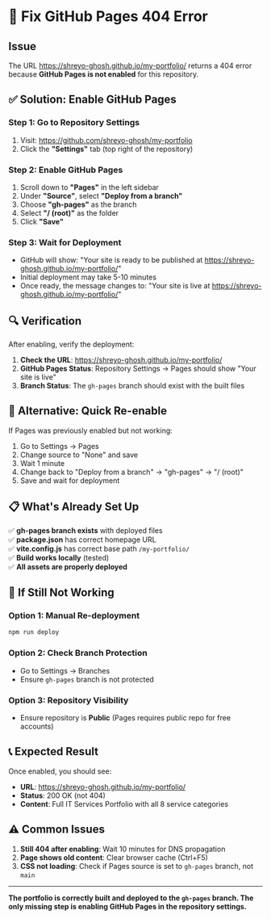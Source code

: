 # 🔧 Fix GitHub Pages 404 Error

## Issue
The URL https://shreyo-ghosh.github.io/my-portfolio/ returns a 404 error because **GitHub Pages is not enabled** for this repository.

## ✅ Solution: Enable GitHub Pages

### Step 1: Go to Repository Settings
1. Visit: https://github.com/shreyo-ghosh/my-portfolio
2. Click the **"Settings"** tab (top right of the repository)

### Step 2: Enable GitHub Pages
1. Scroll down to **"Pages"** in the left sidebar
2. Under **"Source"**, select **"Deploy from a branch"**
3. Choose **"gh-pages"** as the branch
4. Select **"/ (root)"** as the folder
5. Click **"Save"**

### Step 3: Wait for Deployment
- GitHub will show: "Your site is ready to be published at https://shreyo-ghosh.github.io/my-portfolio/"
- Initial deployment may take 5-10 minutes
- Once ready, the message changes to: "Your site is live at https://shreyo-ghosh.github.io/my-portfolio/"

## 🔍 Verification

After enabling, verify the deployment:

1. **Check the URL**: https://shreyo-ghosh.github.io/my-portfolio/
2. **GitHub Pages Status**: Repository Settings → Pages should show "Your site is live"
3. **Branch Status**: The `gh-pages` branch should exist with the built files

## 🚀 Alternative: Quick Re-enable

If Pages was previously enabled but not working:

1. Go to Settings → Pages
2. Change source to "None" and save
3. Wait 1 minute
4. Change back to "Deploy from a branch" → "gh-pages" → "/ (root)"
5. Save and wait for deployment

## 📋 What's Already Set Up

✅ **gh-pages branch exists** with deployed files  
✅ **package.json** has correct homepage URL  
✅ **vite.config.js** has correct base path `/my-portfolio/`  
✅ **Build works locally** (tested)  
✅ **All assets are properly deployed**

## 🔧 If Still Not Working

### Option 1: Manual Re-deployment
```bash
npm run deploy
```

### Option 2: Check Branch Protection
- Go to Settings → Branches
- Ensure `gh-pages` branch is not protected

### Option 3: Repository Visibility
- Ensure repository is **Public** (Pages requires public repo for free accounts)

## 📞 Expected Result

Once enabled, you should see:
- **URL**: https://shreyo-ghosh.github.io/my-portfolio/
- **Status**: 200 OK (not 404)
- **Content**: Full IT Services Portfolio with all 8 service categories

## ⚠️ Common Issues

1. **Still 404 after enabling**: Wait 10 minutes for DNS propagation
2. **Page shows old content**: Clear browser cache (Ctrl+F5)
3. **CSS not loading**: Check if Pages source is set to `gh-pages` branch, not `main`

---

**The portfolio is correctly built and deployed to the `gh-pages` branch. The only missing step is enabling GitHub Pages in the repository settings.**